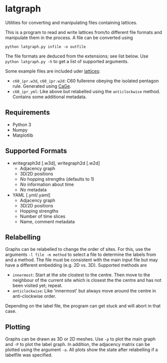 # latgraph
Utilities for converting and manipulating files containing lattices.

This is a program to read and write lattices from/to different file formats and manipulate them in the process.
A file can be converted using
```Shell
python latgraph.py infile -o outfile
```
The file formats are deduced from the extensions; see list below.
Use `python latgraph.py -h` to get a list of supported arguments.

Some example files are included uder [lattices](lattices):
- ``c60_ipr.w3d``, ``c60_ipr.w2d``: C60 fullerene obeying the isolated pentagon rule. Generated using [CaGe](https://caagt.ugent.be/CaGe/).
- ``c60_ipr_yml``: Like above but relabelled using the ``anticlockwise`` method. Contains some additional metadata.

## Requirements
- Python 3
- Numpy
- Matplotlib

## Supported Formats
- writegraph3d [.w3d], writegraph2d [.w2d]
  - Adjacency graph
  - 3D/2D positions
  - *No* hopping strengths (defaults to 1)
  - *No* information about time
  - *No* metadata
- YAML [.yml/.yaml]
  - Adjacency graph
  - 3D/2D positions
  - Hopping strengths
  - Number of time slices
  - Name, comment metadata

## Relabelling
Graphs can be relabelled to change the order of sites.
For this, use the arguments ``-l file -m method`` to select a file to determine the labels from and a method.
The file must be consistent with the main input file but may have a different embedding (e.g. 2D vs. 3D).
Supported methods are
- ``innermost``: Start at the site clostest to the centre.
   Then move to the neighbour of the current site which is closest the the centre and has not been visited yet; repeat.
- ``anticlockwise``: Like 'innermost' but always move around the centre in anti-clockwise order.

Depending on the label file, the program can get stuck and will abort in that case.

## Plotting
Graphs can be drawn as 3D or 2D meshes.
Use ``-p`` to plot the main graph and ``-P`` to plot the label graph.
In addition, the adjacency matrix can be plotted using the argument ``-a``.
All plots show the state after relabelling if a labelfile was specified.
